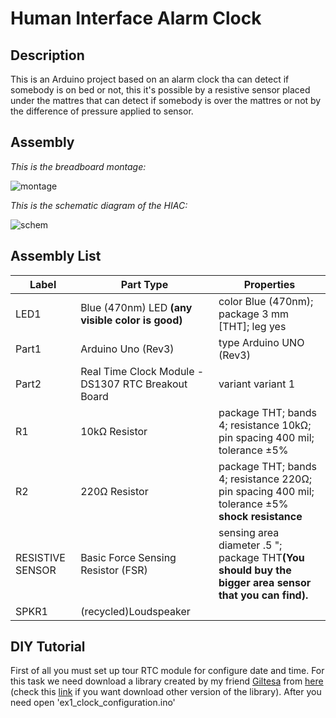 # Human Interface Alarm Clock

## Description
This is an Arduino project based on an alarm clock tha can detect if somebody is on bed or not, this it's possible by
a resistive sensor placed under the mattres that can detect if somebody is over the mattres or not by the difference of pressure
applied to sensor.

## Assembly
*This is the breadboard montage:*

![montage](http://i.imgur.com/ZOWIJvt.png)


*This is the schematic diagram of the HIAC:*

![schem](http://i.imgur.com/qiYQ4VD.png)



<h2>Assembly List</h2>
<table>

  <thead>
   <tr>
    <th>Label</th>
    <th>Part Type</th>
    <th>Properties</th>
    </tr>
  </thead>
  <tbody>
  <tr>
    <td>LED1</td>
    <td>Blue (470nm) LED <strong>(any visible color is good)</strong></td>
    <td class="props">color Blue (470nm); package 3 mm [THT]; leg yes</td>
</tr><tr>
    <td>Part1</td>
    <td>Arduino Uno (Rev3)</td>
    <td class="props">type Arduino UNO (Rev3)</td>
</tr><tr>
    <td>Part2</td>
    <td>Real Time Clock Module - DS1307 RTC Breakout Board</td>
    <td class="props">variant variant 1</td>
</tr><tr>
    <td>R1</td>
    <td>10kΩ Resistor</td>
    <td class="props">package THT; bands 4; resistance 10kΩ; pin spacing 400 mil; tolerance ±5%</td>
</tr><tr>
    <td>R2</td>
    <td>220Ω Resistor</td>
    <td class="props">package THT; bands 4; resistance 220Ω; pin spacing 400 mil; tolerance ±5% <strong>shock resistance</strong></td>
</tr><tr>
    <td>RESISTIVE SENSOR</td>
    <td>Basic Force Sensing Resistor (FSR)</td>
    <td class="props">sensing area diameter .5 "; package THT<strong>(You should buy the bigger area sensor that you can find).</strong></td>
</tr><tr>
    <td>SPKR1</td>
    <td>(recycled)Loudspeaker</td>
    <td class="props"></td>
</tr>
  </tbody>
</table>

## DIY Tutorial

First of all you must set up tour RTC module for configure date and time. For this task we need download a library created by my friend [Giltesa](http://giltesa.com/) from [here](http://giltesa.com/wp-content/uploads/2012/09/DS1307_DS3231_v1.4.2.zip) (check this [link](http://giltesa.com/2012/09/02/libreria-gds1307-para-rtc/) if you want download other version of the library). After you need open 'ex1_clock_configuration.ino'
